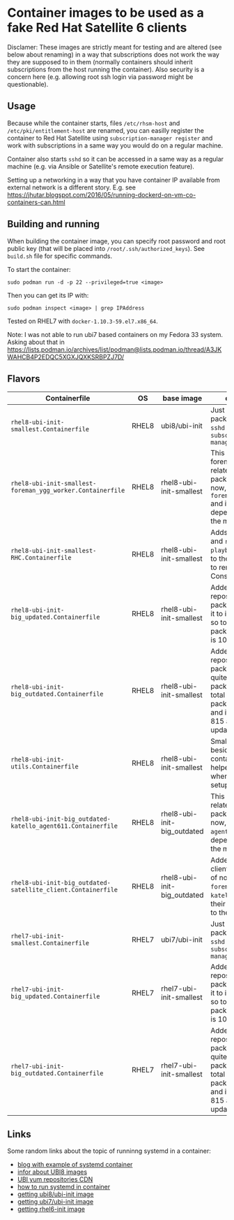 Container images to be used as a fake Red Hat Satellite 6 clients
=================================================================

Disclamer: These images are strictly meant for testing and are altered
(see below about renaming) in a way that subscriptions does not work
the way they are supposed to in them (normally containers should inherit
subscriptions from the host running the container). Also security is
a concern here (e.g. allowing root ssh login via password might be
questionable).

Usage
-----

Because while the container starts, files `/etc/rhsm-host`
and `/etc/pki/entitlement-host` are renamed, you can easilly register
the container to Red Hat Satellite using `subscription-manager register`
and work with subscriptions in a same way you would do on a regular machine.

Container also starts `sshd` so it can be accessed in a same way as
a regular machine (e.g. via Ansible or Satellite's remote execution feature).

Setting up a networking in a way that you have container IP available
from external network is a different story. E.g. see https://jhutar.blogspot.com/2016/05/running-dockerd-on-vm-co-containers-can.html

Building and running
--------------------

When building the container image, you can specify root password
and root public key (that will be placed into `/root/.ssh/authorized_keys`).
See `build.sh` file for specific commands.

To start the container:

    sudo podman run -d -p 22 --privileged=true <image>

Then you can get its IP with:

    sudo podman inspect <image> | grep IPAddress

Tested on RHEL7 with `docker-1.10.3-59.el7.x86_64`.

Note: I was not able to run ubi7 based containers on my Fedora 33 system.
Asking about that in https://lists.podman.io/archives/list/podman@lists.podman.io/thread/A3JKWAHCB4P2EDQC5XGXJQXKSRBPZJ7D/

Flavors
-------

| Containerfile                        | OS    | base image | description |
| ------------------------------------ | ----- | ---------- | ----------- |
| `rhel8-ubi-init-smallest.Containerfile` | RHEL8 | ubi8/ubi-init | Just basic set of packages to run `sshd` and `subscription-manager` |
| `rhel8-ubi-init-smallest-foreman_ygg_worker.Containerfile` | RHEL8 | rhel8-ubi-init-smallest | This adds foreman_ygg_worker related client packages (as of now, it's `foreman_ygg_worker` and its dependencies) to the mix |
| `rhel8-ubi-init-smallest-RHC.Containerfile` | RHEL8 | rhel8-ubi-init-smallest | Adds RHC (i.e. `rhc` and `rhc-worker-playbook` packages) to the mix to be able to remediate from ConsoleDot |
| `rhel8-ubi-init-big_updated.Containerfile` | RHEL8 | rhel8-ubi-init-smallest | Added extra repository with fake packages and used it to install packages so total number of packages installed is 1000 |
| `rhel8-ubi-init-big_outdated.Containerfile` | RHEL8 | rhel8-ubi-init-smallest | Added extra repository with fake packages and install quite some outdated packages from it so total number of packages is 1000 and it have around 815 applicable updates |
| `rhel8-ubi-init-utils.Containerfile` | RHEL8 | rhel8-ubi-init-smallest | Small image which, besides other, contain various helper tools handy when debugging the setup we are using |
| `rhel8-ubi-init-big_outdated-katello_agent611.Containerfile` | RHEL8 | rhel8-ubi-init-big_outdated | This adds katello related client packages (as of now, it's `katello-agent` and its dependencies) to the mix |
| `rhel8-ubi-init-big_outdated-satellite_client.Containerfile` | RHEL8 | rhel8-ubi-init-big_outdated | Added Satellite client packages (as of now, it's `foreman_ygg_worker`, `katello-agent` and their dependencies) to the mix |
| `rhel7-ubi-init-smallest.Containerfile` | RHEL7 | ubi7/ubi-init | Just basic set of packages to run `sshd` and `subscription-manager` |
| `rhel7-ubi-init-big_updated.Containerfile` | RHEL7 | rhel7-ubi-init-smallest | Added extra repository with fake packages and used it to install packages so total number of packages installed is 1000 |
| `rhel7-ubi-init-big_outdated.Containerfile` | RHEL7 | rhel7-ubi-init-smallest | Added extra repository with fake packages and install quite some outdated packages from it so total number of packages is 1000 and it have around 815 applicable updates |

Links
-----

Some random links about the topic of runninng systemd in a container:

* [blog with example of systemd container](https://www.redhat.com/sysadmin/session-recording-tlog)
* [infor about UBI8 images](https://developers.redhat.com/blog/2019/05/31/working-with-red-hat-enterprise-linux-universal-base-images-ubi/)
* [UBI yum repositories CDN](https://cdn-ubi.redhat.com/content/public/ubi/dist/)
* [how to run systemd in container](https://developers.redhat.com/blog/2019/04/24/how-to-run-systemd-in-a-container/)
* [getting ubi8/ubi-init image](https://catalog.redhat.com/software/containers/ubi8/ubi-init/5c359b97d70cc534b3a378c8?container-tabs=gti&gti-tabs=unauthenticated)
* [getting ubi7/ubi-init image](https://catalog.redhat.com/software/containers/ubi7/ubi-init/5c3596d7dd19c775cddfa784?container-tabs=gti&gti-tabs=unauthenticated)
* [getting rhel6-init image](https://catalog.redhat.com/software/containers/rhel6-init/59b6be2029373872cf9bfa8e?container-tabs=gti&gti-tabs=unauthenticated)
